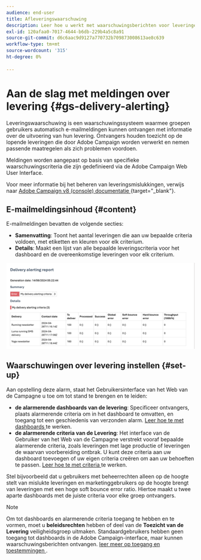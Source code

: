 ```yaml
---
audience: end-user
title: Afleveringswaarschuwing
description: Leer hoe u werkt met waarschuwingsberichten voor leveringen.
exl-id: 120afaa0-7017-4644-b6db-229b4a5c8a91
source-git-commit: d6c6aac9d9127a770732b709873008613ae8c639
workflow-type: tm+mt
source-wordcount: '315'
ht-degree: 0%

---
```


# Aan de slag met meldingen over levering {#gs-delivery-alerting}

Leveringswaarschuwing is een waarschuwingssysteem waarmee groepen gebruikers automatisch e-mailmeldingen kunnen ontvangen met informatie over de uitvoering van hun levering. Ontvangers houden toezicht op de lopende leveringen die door Adobe Campaign worden verwerkt en nemen passende maatregelen als zich problemen voordoen.

Meldingen worden aangepast op basis van specifieke waarschuwingscriteria die zijn gedefinieerd via de Adobe Campaign Web User Interface.

Voor meer informatie bij het beheren van leveringsmislukkingen, verwijs naar [ Adobe Campaign v8 (console) documentatie ](https://experienceleague.adobe.com/en/docs/campaign/campaign-v8/send/failures/delivery-failures#send) {target="_blank"}.

## E-mailmeldingsinhoud {#content}

E-mailmeldingen bevatten de volgende secties:

* **Samenvatting**: Toont het aantal leveringen die aan uw bepaalde criteria voldoen, met etiketten en kleuren voor elk criterium.
* **Details**: Maakt een lijst van alle bepaalde leveringscriteria voor het dashboard en de overeenkomstige leveringen voor elk criterium.

![ Beschrijving: Dit het schermschot toont de lay-out van het e-mailbericht, met inbegrip van de samenvatting en detailssecties.](assets/alerting-email.png)

## Waarschuwingen over levering instellen {#set-up}

Aan opstelling deze alarm, staat het Gebruikersinterface van het Web van de Campagne u toe om tot stand te brengen en te leiden:

* **de alarmerende dashboards van de levering**: Specificeer ontvangers, plaats alarmerende criteria om in het dashboard te omvatten, en toegang tot een geschiedenis van verzonden alarm. [ Leer hoe te met dashboards ](../msg/delivery-alerting-dashboards.md) te werken.
* **de alarmerende criteria van de Levering**: Het interface van de Gebruiker van het Web van de Campagne verstrekt vooraf bepaalde alarmerende criteria, zoals leveringen met lage productie of leveringen de waarvan voorbereiding ontbrak. U kunt deze criteria aan uw dashboard toevoegen of uw eigen criteria creëren om aan uw behoeften te passen. [ Leer hoe te met criteria ](../msg/delivery-alerting-criteria.md) te werken.

Stel bijvoorbeeld dat u gebruikers met beheerrechten alleen op de hoogte stelt van mislukte leveringen en marketinggebruikers op de hoogte brengt van leveringen met een hoge soft bounce error ratio. Hiertoe maakt u twee aparte dashboards met de juiste criteria voor elke groep ontvangers.

>[!NOTE]
>
>Om tot dashboards en alarmerende criteria toegang te hebben en te vormen, moet u **beleidsrechten** hebben of deel van de **Toezicht van de Levering** veiligheidsgroep uitmaken. Standaardgebruikers hebben geen toegang tot dashboards in de Adobe Campaign-interface, maar kunnen waarschuwingsberichten ontvangen. [ leer meer op toegang en toestemmingen ](../get-started/permissions.md).
